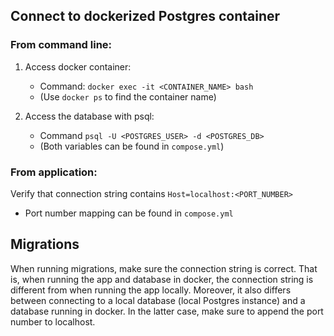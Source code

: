 ## Connect to dockerized Postgres container

### From command line:

1. Access docker container:

   - Command: `docker exec -it <CONTAINER_NAME> bash`
   - (Use `docker ps` to find the container name)

2. Access the database with psql:

   - Command `psql -U <POSTGRES_USER> -d <POSTGRES_DB>`
   - (Both variables can be found in `compose.yml`)

### From application:

Verify that connection string contains `Host=localhost:<PORT_NUMBER>`

- Port number mapping can be found in `compose.yml`

## Migrations

When running migrations, make sure the connection string is correct. That is,
when running the app and database in docker, the connection string is different
from when running the app locally. Moreover, it also differs between connecting
to a local database (local Postgres instance) and a database running in docker.
In the latter case, make sure to append the port number to localhost.

